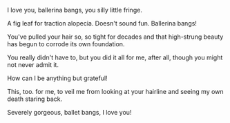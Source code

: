 I love you, ballerina bangs, you silly little fringe.

A fig leaf for traction alopecia. Doesn't sound fun. Ballerina bangs!

You've pulled your hair so, so tight for decades and that high-strung beauty has begun to corrode its own foundation.

You really didn't have to, but you did it all for me, after all, though you might not never admit it.

How can I be anything but grateful!

This, too. for me, to veil me from looking at your hairline and seeing my own death staring back.

Severely gorgeous, ballet bangs, I love you!
